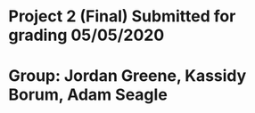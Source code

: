 # Project 2 (Final) Submitted for grading 05/05/2020
# Group: Jordan Greene, Kassidy Borum, Adam Seagle